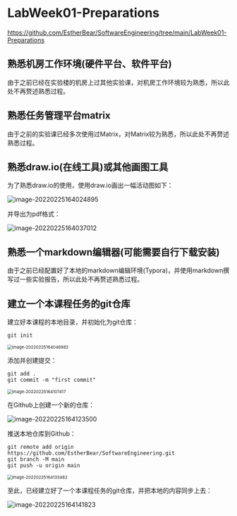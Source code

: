 # LabWeek01-Preparations

https://github.com/EstherBear/SoftwareEngineering/tree/main/LabWeek01-Preparations

## 熟悉机房工作环境(硬件平台、软件平台)

由于之前已经在实验楼的机房上过其他实验课，对机房工作环境较为熟悉，所以此处不再赘述熟悉过程。

## 熟悉任务管理平台matrix

由于之前的实验课已经多次使用过Matrix，对Matrix较为熟悉，所以此处不再赘述熟悉过程。

## 熟悉draw.io(在线工具)或其他画图工具

为了熟悉draw.io的使用，使用draw.io画出一幅活动图如下：

![image-20220225164024895](https://cdn.jsdelivr.net/gh/EstherBear/PictureBed@master/img/image-20220225164024895.png)

并导出为pdf格式：

![image-20220225164037012](https://cdn.jsdelivr.net/gh/EstherBear/PictureBed@master/img/image-20220225164037012.png)

## 熟悉一个markdown编辑器(可能需要自行下载安装)

由于之前已经配置好了本地的markdown编辑环境(Typora)，并使用markdown撰写过一些实验报告，所以此处不再赘述熟悉过程。

## 建立一个本课程任务的git仓库

建立好本课程的本地目录，并初始化为git仓库：

```shell
git init
```

<img src="https://cdn.jsdelivr.net/gh/EstherBear/PictureBed@master/img/image-20220225164046982.png" alt="image-20220225164046982" style="zoom:67%;" />

添加并创建提交：

```shell
git add .
git commit -m "first commit"
```

<img src="https://cdn.jsdelivr.net/gh/EstherBear/PictureBed@master/img/image-20220225164107417.png" alt="image-20220225164107417" style="zoom:67%;" />

在Github上创建一个新的仓库：

![image-20220225164123500](https://cdn.jsdelivr.net/gh/EstherBear/PictureBed@master/img/image-20220225164123500.png)

推送本地仓库到Github：

```shell
git remote add origin https://github.com/EstherBear/SoftwareEngineering.git
git branch -M main
git push -u origin main
```

<img src="https://cdn.jsdelivr.net/gh/EstherBear/PictureBed@master/img/image-20220225164133482.png" alt="image-20220225164133482" style="zoom:67%;" />

至此，已经建立好了一个本课程任务的git仓库，并把本地的内容同步上去：

![image-20220225164141823](https://cdn.jsdelivr.net/gh/EstherBear/PictureBed@master/img/image-20220225164141823.png)
